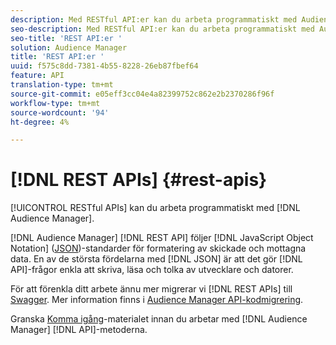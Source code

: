 ```yaml
---
description: Med RESTful API:er kan du arbeta programmatiskt med Audience Manager.
seo-description: Med RESTful API:er kan du arbeta programmatiskt med Audience Manager.
seo-title: 'REST API:er '
solution: Audience Manager
title: 'REST API:er '
uuid: f575c8dd-7381-4b55-8228-26eb87fbef64
feature: API
translation-type: tm+mt
source-git-commit: e05eff3cc04e4a82399752c862e2b2370286f96f
workflow-type: tm+mt
source-wordcount: '94'
ht-degree: 4%

---
```



# [!DNL REST APIs] {#rest-apis}

[!UICONTROL RESTful APIs] kan du arbeta programmatiskt med  [!DNL Audience Manager].

[!DNL Audience Manager] [!DNL REST API] följer [!DNL JavaScript Object Notation] ([JSON](https://www.json.org/))-standarder för formatering av skickade och mottagna data. En av de största fördelarna med [!DNL JSON] är att det gör [!DNL API]-frågor enkla att skriva, läsa och tolka av utvecklare och datorer.

För att förenkla ditt arbete ännu mer migrerar vi [!DNL REST APIs] till [Swagger](https://swagger.io/solutions/api-documentation/). Mer information finns i [Audience Manager API-kodmigrering](/help/using/api/api-swagger-migration.md).

Granska [Komma igång](../../api/rest-api-main/aam-api-getting-started.md#getting-started-with-rest-apis)-materialet innan du arbetar med [!DNL Audience Manager] [!DNL API]-metoderna.
